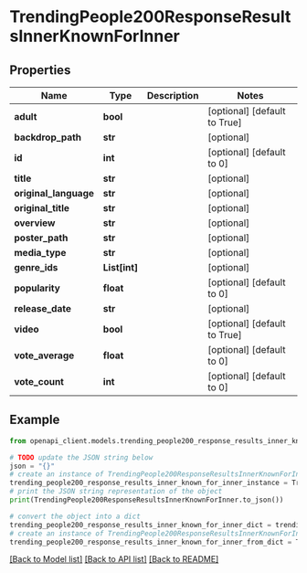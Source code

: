 # TrendingPeople200ResponseResultsInnerKnownForInner


## Properties

Name | Type | Description | Notes
------------ | ------------- | ------------- | -------------
**adult** | **bool** |  | [optional] [default to True]
**backdrop_path** | **str** |  | [optional] 
**id** | **int** |  | [optional] [default to 0]
**title** | **str** |  | [optional] 
**original_language** | **str** |  | [optional] 
**original_title** | **str** |  | [optional] 
**overview** | **str** |  | [optional] 
**poster_path** | **str** |  | [optional] 
**media_type** | **str** |  | [optional] 
**genre_ids** | **List[int]** |  | [optional] 
**popularity** | **float** |  | [optional] [default to 0]
**release_date** | **str** |  | [optional] 
**video** | **bool** |  | [optional] [default to True]
**vote_average** | **float** |  | [optional] [default to 0]
**vote_count** | **int** |  | [optional] [default to 0]

## Example

```python
from openapi_client.models.trending_people200_response_results_inner_known_for_inner import TrendingPeople200ResponseResultsInnerKnownForInner

# TODO update the JSON string below
json = "{}"
# create an instance of TrendingPeople200ResponseResultsInnerKnownForInner from a JSON string
trending_people200_response_results_inner_known_for_inner_instance = TrendingPeople200ResponseResultsInnerKnownForInner.from_json(json)
# print the JSON string representation of the object
print(TrendingPeople200ResponseResultsInnerKnownForInner.to_json())

# convert the object into a dict
trending_people200_response_results_inner_known_for_inner_dict = trending_people200_response_results_inner_known_for_inner_instance.to_dict()
# create an instance of TrendingPeople200ResponseResultsInnerKnownForInner from a dict
trending_people200_response_results_inner_known_for_inner_from_dict = TrendingPeople200ResponseResultsInnerKnownForInner.from_dict(trending_people200_response_results_inner_known_for_inner_dict)
```
[[Back to Model list]](../README.md#documentation-for-models) [[Back to API list]](../README.md#documentation-for-api-endpoints) [[Back to README]](../README.md)


